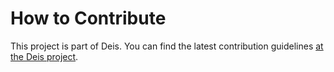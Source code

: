 # How to Contribute

This project is part of Deis. You can find the latest contribution
guidelines [at the Deis project](https://github.com/deis/deis/blob/master/CONTRIBUTING.md).
